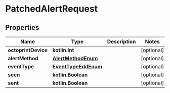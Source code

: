 
# PatchedAlertRequest

## Properties
Name | Type | Description | Notes
------------ | ------------- | ------------- | -------------
**octoprintDevice** | **kotlin.Int** |  |  [optional]
**alertMethod** | [**AlertMethodEnum**](AlertMethodEnum.md) |  |  [optional]
**eventType** | [**EventTypeEddEnum**](EventTypeEddEnum.md) |  |  [optional]
**seen** | **kotlin.Boolean** |  |  [optional]
**sent** | **kotlin.Boolean** |  |  [optional]



